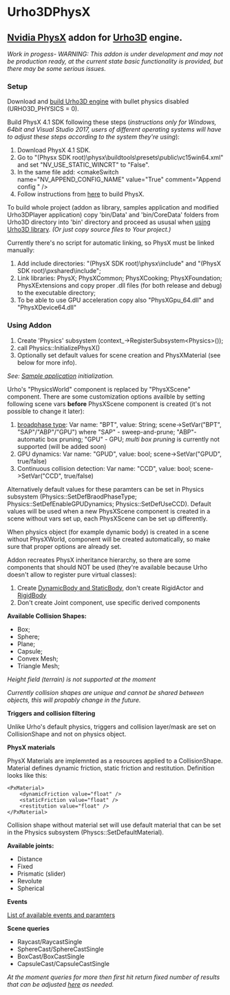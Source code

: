 # Urho3DPhysX
## [Nvidia PhysX](https://github.com/NVIDIAGameWorks/PhysX) addon for [Urho3D](https://urho3d.github.io/) engine.<br/>
*Work in progess- WARNING: This addon is under development and may not be production ready, at the current state basic functionality is provided, but there may be some serious issues.* <br/>

### Setup
Download and [build Urho3D engine](https://urho3d.github.io/documentation/HEAD/_building.html) with bullet physics disabled (URHO3D_PHYSICS = 0).

Build PhysX 4.1 SDK following these steps (*instructions only for Windows, 64bit and Visual Studio 2017, users of different operating systems will have to adjust these steps according to the system they're using*):
1. Download PhysX 4.1 SDK.
2. Go to  "(Physx SDK root)\physx\buildtools\presets\public\vc15win64.xml" and set "NV_USE_STATIC_WINCRT" to "False".
3. In the same file add: \<cmakeSwitch name="NV_APPEND_CONFIG_NAME" value="True" comment="Append config " />
4. Follow instructions from [here](https://github.com/NVIDIAGameWorks/PhysX) to build PhysX.

To build whole project (addon as library, samples application and modified Urho3DPlayer application) copy 'bin/Data' and 'bin/CoreData' folders from Urho3D directory into 'bin' directory and proceed as ususal when [using Urho3D library](https://urho3d.github.io/documentation/HEAD/_using_library.html). *(Or just copy source files to Your project.)*

Currently there's no script for automatic linking, so PhysX must be linked manually:

1. Add include directories: "(PhysX SDK root)\physx\include" and "(PhysX SDK root)\pxshared\include";
2. Link libraries: PhysX; PhysXCommon; PhysXCooking; PhysXFoundation; PhysXExtensions and copy proper .dll files (for both release and debug) to the executable directory;
3. To be able to use GPU acceleration copy also "PhysXGpu_64.dll" and "PhysXDevice64.dll"

### Using Addon
1. Create 'Physics' subsystem (context_->RegisterSubsystem\<Physics\>());
2. call Physics::InitializePhysX()
3. Optionally set default values for scene creation and PhysXMaterial (see below for more info).

*See: [Sample application](https://github.com/lezak/Urho3DPhysX/blob/0ec905019ba917e6371e340c81000b1dbabcc03d/Samples/UrhoPhysXSamples.cpp#L38) initialization.* 

Urho's "PhysicsWorld" component is replaced by "PhysXScene" component.
There are some customization options availble by setting following scene vars **before** PhysXScene component is created (it's not possible to change it later):
1. [broadphase type](https://gameworksdocs.nvidia.com/PhysX/4.1/documentation/physxguide/Manual/RigidBodyCollision.html#broad-phase-algorithms): Var name: "BPT", value: String; scene->SetVar("BPT", "SAP"/"ABP"/"GPU") where "SAP" - sweep-and-prune; "ABP"- automatic box pruning; "GPU" - GPU; *multi box pruning* is currently not supported (will be added soon)
2. GPU dynamics: Var name: "GPUD", value: bool; scene->SetVar("GPUD", true/false)
3. Continuous collision detection: Var name: "CCD", value: bool; scene->SetVar("CCD", true/false)

Alternatively default values for these paramters can be set in Physics subsystem (Physics::SetDefBraodPhaseType; Physics::SetDefEnableGPUDynamics; Physics::SetDefUseCCD). Default values will be used when a new PhysXScene component is created in a scene without vars set up, each PhysXScene can be set up differently.

When physics object (for example dynamic body) is created in a scene without PhysXWorld, component will be created automatically, so make sure that proper options are already set. 


Addon recreates PhysX inheritance hierarchy, so there are some components that should NOT be used (they're available because Urho doesn't allow to register pure virtual classes): 
1. Create <u>DynamicBody and StaticBody</u>, don't create RigidActor and <u>RigidBody</u>
2. Don't create Joint component, use specific derived components 

**Available Collision Shapes:**
- Box;
- Sphere;
- Plane;
- Capsule;
- Convex Mesh;
- Triangle Mesh;

*Height field (terrain) is not supported at the moment* 

*Currently collision shapes are unique and cannot be shared between objects, this will propably change in the future.*

**Triggers and collision filtering**

Unlike Urho's default physics, triggers and collision layer/mask are set on CollisionShape and not on physics object.

**PhysX materials**

PhysX Materials are implemnted as a resources applied to a CollisionShape. Material defines dynamic friction, static friction and restitution. Definition looks like this:
```
<PxMaterial>
    <dynamicFriction value="float" />
    <staticFriction value="float" />
    <restitution value="float" />
</PxMaterial>
```
Collision shape without material set will use default material that can be set in the Physics subsystem (Physcs::SetDefaultMaterial).


**Available joints:**

- Distance
- Fixed
- Prismatic (slider)
- Revolute
- Spherical 

**Events**

[List of available events and paramters](https://github.com/lezak/Urho3DPhysX/blob/0ec905019ba917e6371e340c81000b1dbabcc03d/PhysXEvents.h#L9) 

**Scene queries**

- Raycast/RaycastSingle
- SphereCast/SphereCastSingle
- BoxCast/BoxCastSingle
- CapsuleCast/CapsuleCastSingle


*At the moment queries for more then first hit return fixed number of results that can be adjusted [here](https://github.com/lezak/Urho3DPhysX/blob/0ec905019ba917e6371e340c81000b1dbabcc03d/PhysXScene.cpp#L19) as needed.*






